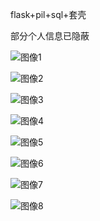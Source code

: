 flask+pil+sql+套壳

部分个人信息已隐蔽

![图像1](https://github.com/vsxq/qrcode-drive-away/blob/master/screen/Screenshot_20180623-214531.jpg)


![图像2](https://github.com/vsxq/qrcode-drive-away/blob/master/screen/Screenshot_20180623-214541.jpg)


![图像3](https://github.com/vsxq/qrcode-drive-away/blob/master/screen/Screenshot_20180623-214544.jpg)

![图像4](https://github.com/vsxq/qrcode-drive-away/blob/master/screen/Screenshot_20180623-214604.jpg)

![图像5](https://github.com/vsxq/qrcode-drive-away/blob/master/screen/Screenshot_20180623-214604.jpg)

![图像6](https://github.com/vsxq/qrcode-drive-away/blob/master/screen/Screenshot_20180623-214611.jpg)

![图像7](https://github.com/vsxq/qrcode-drive-away/blob/master/screen/Screenshot_20180623-214623.jpg)

![图像8](https://github.com/vsxq/qrcode-drive-away/blob/master/screen/Screenshot_20180623-214628.jpg)
